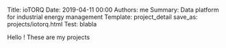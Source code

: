 Title: ioTORQ
Date: 2019-04-11 00:00
Authors: me
Summary: Data platform for industrial energy management
Template: project_detail
save_as: projects/iotorq.html
Test: blabla

Hello ! These are my projects
